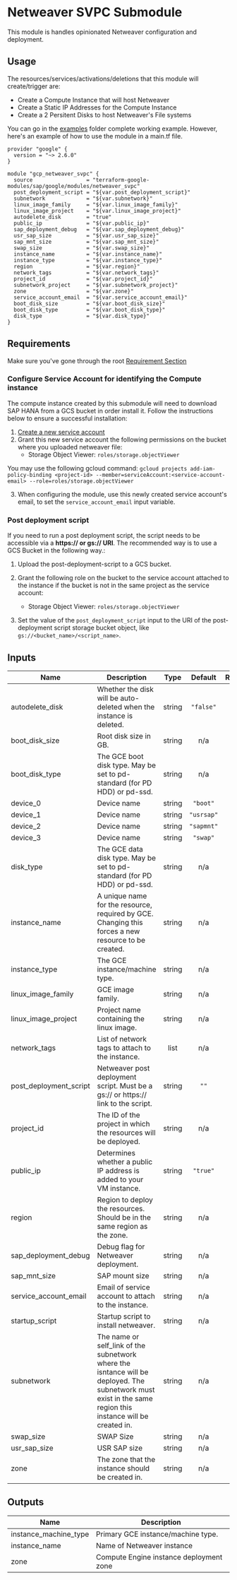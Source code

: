 
# Netweaver  SVPC Submodule

This module is handles opinionated Netweaver configuration and deployment.

## Usage

The resources/services/activations/deletions that this module will create/trigger are:

- Create a Compute Instance that will host Netweaver
- Create a Static IP Addresses for the Compute Instance
- Create a 2 Persitent Disks to host Netweaver's File systems

You can go in the [examples](../../examples) folder complete working example. However, here's an example of how to use the module in a main.tf file.

```hcl
provider "google" {
  version = "~> 2.6.0"
}

module "gcp_netweaver_svpc" {
  source                 = "terraform-google-modules/sap/google/modules/netweaver_svpc"
  post_deployment_script = "${var.post_deployment_script}"
  subnetwork             = "${var.subnetwork}"
  linux_image_family     = "${var.linux_image_family}"
  linux_image_project    = "${var.linux_image_project}"
  autodelete_disk        = "true"
  public_ip              = "${var.public_ip}"
  sap_deployment_debug   = "${var.sap_deployment_debug}"
  usr_sap_size           = "${var.usr_sap_size}"
  sap_mnt_size           = "${var.sap_mnt_size}"
  swap_size              = "${var.swap_size}"
  instance_name          = "${var.instance_name}"
  instance_type          = "${var.instance_type}"
  region                 = "${var.region}"
  network_tags           = "${var.network_tags}"
  project_id             = "${var.project_id}"
  subnetwork_project     = "${var.subnetwork_project}"
  zone                   = "${var.zone}"
  service_account_email  = "${var.service_account_email}"
  boot_disk_size         = "${var.boot_disk_size}"
  boot_disk_type         = "${var.boot_disk_type}"
  disk_type              = "${var.disk_type}"
}

```
## Requirements

Make sure you've gone through the root [Requirement Section](../../README.md#requirements)


### Configure Service Account for identifying the Compute instance
The compute instance created by this submodule will need to download SAP HANA from a GCS bucket in order install it. Follow the instructions below to ensure a successful installation:

 1. [Create a new service account](https://cloud.google.com/iam/docs/creating-managing-service-accounts)
 2. Grant this new service account the following permissions on the bucket where you uploaded netweaver file:
    - Storage Object Viewer: `roles/storage.objectViewer`

  You may use the following gcloud command:
  `gcloud projects add-iam-policy-binding <project-id> --member=serviceAccount:<service-account-email> --role=roles/storage.objectViewer`

3. When configuring the module, use this newly created service account's email, to set the `service_account_email` input variable.

### Post deployment script
If you need to run a post deployment script, the script needs to be accessible via a **https:// or gs:// URl**.
The recommended way is to use a GCS Bucket in the following way.:

1. Upload the post-deployment-script to a GCS bucket.
2. Grant the following role on the bucket to the service account attached to the instance if the bucket is not in the same project as the service account:
   - Storage Object Viewer: `roles/storage.objectViewer`

 3. Set the value of the `post_deployment_script` input to the URI of the post-deployment script storage bucket object, like `gs://<bucket_name>/<script_name>`.


[^]: (autogen_docs_start)

## Inputs

| Name | Description | Type | Default | Required |
|------|-------------|:----:|:-----:|:-----:|
| autodelete\_disk | Whether the disk will be auto-deleted when the instance is deleted. | string | `"false"` | no |
| boot\_disk\_size | Root disk size in GB. | string | n/a | yes |
| boot\_disk\_type | The GCE boot disk type. May be set to pd-standard (for PD HDD) or pd-ssd. | string | n/a | yes |
| device\_0 | Device name | string | `"boot"` | no |
| device\_1 | Device name | string | `"usrsap"` | no |
| device\_2 | Device name | string | `"sapmnt"` | no |
| device\_3 | Device name | string | `"swap"` | no |
| disk\_type | The GCE data disk type. May be set to pd-standard (for PD HDD) or pd-ssd. | string | n/a | yes |
| instance\_name | A unique name for the resource, required by GCE. Changing this forces a new resource to be created. | string | n/a | yes |
| instance\_type | The GCE instance/machine type. | string | n/a | yes |
| linux\_image\_family | GCE image family. | string | n/a | yes |
| linux\_image\_project | Project name containing the linux image. | string | n/a | yes |
| network\_tags | List of network tags to attach to the instance. | list | n/a | yes |
| post\_deployment\_script | Netweaver post deployment script. Must be a gs:// or https:// link to the script. | string | `""` | no |
| project\_id | The ID of the project in which the resources will be deployed. | string | n/a | yes |
| public\_ip | Determines whether a public IP address is added to your VM instance. | string | `"true"` | no |
| region | Region to deploy the resources. Should be in the same region as the zone. | string | n/a | yes |
| sap\_deployment\_debug | Debug flag for Netweaver deployment. | string | n/a | yes |
| sap\_mnt\_size | SAP mount size | string | n/a | yes |
| service\_account\_email | Email of service account to attach to the instance. | string | n/a | yes |
| startup\_script | Startup script to install netweaver. | string | n/a | yes |
| subnetwork | The name or self_link of the subnetwork where the isntance will be deployed. The subnetwork must exist in the same region this instance will be created in. | string | n/a | yes |
| swap\_size | SWAP Size | string | n/a | yes |
| usr\_sap\_size | USR SAP size | string | n/a | yes |
| zone | The zone that the instance should be created in. | string | n/a | yes |

## Outputs

| Name | Description |
|------|-------------|
| instance\_machine\_type | Primary GCE instance/machine type. |
| instance\_name | Name of Netweaver instance |
| zone | Compute Engine instance deployment zone |

[^]: (autogen_docs_end)
